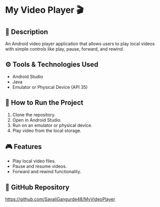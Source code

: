 # My Video Player 🎬

## 📑 Description
An Android video player application that allows users to play local videos with simple controls like play, pause, forward, and rewind.

## ⚙️ Tools & Technologies Used
- Android Studio
- Java
- Emulator or Physical Device (API 35)

## 🚀 How to Run the Project
1. Clone the repository.
2. Open in Android Studio.
3. Run on an emulator or physical device.
4. Play video from the local storage.

## 🎮 Features
- Play local video files.
- Pause and resume videos.
- Forward and rewind functionality.

## 🔗 GitHub Repository
https://github.com/SayaliGangurde48/MyVideoPlayer
